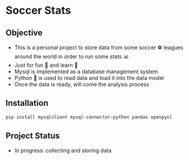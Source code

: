 # Soccer Stats

## Objective
* This is a personal project to store data from some soccer ⚽️ leagues around the world in order to run some stats 📊. 
* Just for fun 🥳 and learn 🧐
* Mysql is implemented as a database management system
* Python 🐍 is used to read data and load it into the data model
* Once the data is ready, will come the analysis process

## Installation
```bash
pip install mysqlclient mysql-connector-python pandas openpyxl
```


## Project Status
* In progress: collecting and storing data
